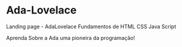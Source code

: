 # Ada-Lovelace
Landing page - AdaLovelace
Fundamentos de HTML CSS Java Script


Aprenda Sobre a Ada uma pioneira da programação!

